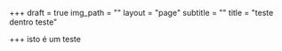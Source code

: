 +++
draft = true
img_path = ""
layout = "page"
subtitle = ""
title = "teste dentro teste"

+++
isto é um teste